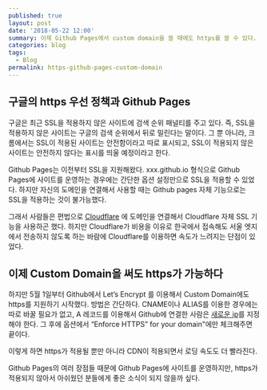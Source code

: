 ```yaml
---
published: true
layout: post
date: '2018-05-22 12:00'
summary: 이제 Github Pages에서 custom domain을 쓸 때에도 https를 쓸 수 있다.
categories: blog
tags:
  - Blog
permalink: https-github-pages-custom-domain
---
```


## 구글의 https 우선 정책과 Github Pages

구글은 최근 SSL을 적용하지 않은 사이트에 검색 순위 패널티를 주고 있다. 즉, SSL을 적용하지 않은 사이트는 구글의 검색 순위에서 뒤로 밀린다는 말이다. 그 뿐 아니라, 크롬에서는 SSL이 적용된 사이트는 안전함이라고 따로 표시되고, SSL이 적용되지 않은 사이트는 안전하지 않다는 표시를 띄울 예정이라고 한다.

Github Pages는 이전부터 SSL을 지원해왔다. xxx.github.io 형식으로 Github Pages에 사이트를 운영하는 경우에는 간단한 옵션 설정만으로 SSL을 적용할 수 있었다. 하지만 자신의 도메인을 연결해서 사용할 때는 Github pages 자체 기능으로는 SSL을 적용하는 것이 불가능했다.

그래서 사람들은 편법으로 [Cloudflare](https://cloudflare.com) 에 도메인을 연결해서 Cloudflare 자체 SSL 기능을 사용하곤 했다. 하지만 Cloudflare가 비용을 이유로 한국에서 접속해도 서울 엣지에서 전송하지 않도록 하는 바람에 Cloudflare를 이용하면 속도가 느려지는 단점이 있었다.



## 이제 Custom Domain을 써도 https가 가능하다

하지만 5월 1일부터 Github에서 Let’s Encrypt 를 이용해서 Custom Domain에도 https를 지원하기 시작했다. 방법은 간단하다. CNAME이나 ALIAS를 이용한 경우에는 따로 바꿀 필요가 없고, A 레코드를 이용해서 Github에 연결한 사람은 [새로운 ip](https://help.github.com/articles/setting-up-an-apex-domain/#configuring-a-records-with-your-dns-provider)를 지정해야 한다. 그 후에 옵션에서 “Enforce HTTPS” for your domain"에만 체크해주면 끝이다.

이렇게 하면 https가 적용될 뿐만 아니라 CDN이 적용되면서 로딩 속도도 더 빨라진다. 

Github Pages의 여러 장점들 때문에 Github Pages에 사이트를 운영하지만, https가 적용되지 않아서 아쉬웠던 분들에게 좋은 소식이 되지 않을까 싶다.
